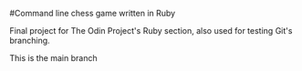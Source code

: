 #Command line chess game written in Ruby

Final project for The Odin Project's Ruby section, also used for testing Git's branching.

This is the main branch

